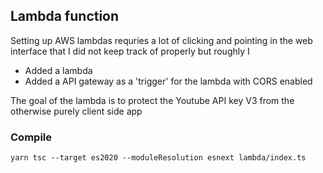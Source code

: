 ## Lambda function

Setting up AWS lambdas requries a lot of clicking and pointing in the web
interface that I did not keep track of properly but roughly I

- Added a lambda
- Added a API gateway as a 'trigger' for the lambda with CORS enabled

The goal of the lambda is to protect the Youtube API key V3 from the otherwise
purely client side app

### Compile

```
yarn tsc --target es2020 --moduleResolution esnext lambda/index.ts

```
